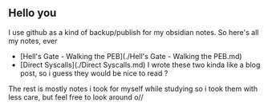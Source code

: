 

## Hello you

I use github as a kind of backup/publish for my obsidian notes. So here's all my notes, ever
 

- [Hell's Gate - Walking the PEB](./Hell's Gate - Walking the PEB.md)
- [Direct Syscalls](./Direct Syscalls.md)
I wrote these two kinda like a blog post, so i guess they would be nice to read ? 

The rest is mostly notes i took for myself while studying so i took them with less care, but feel free to look around o//
